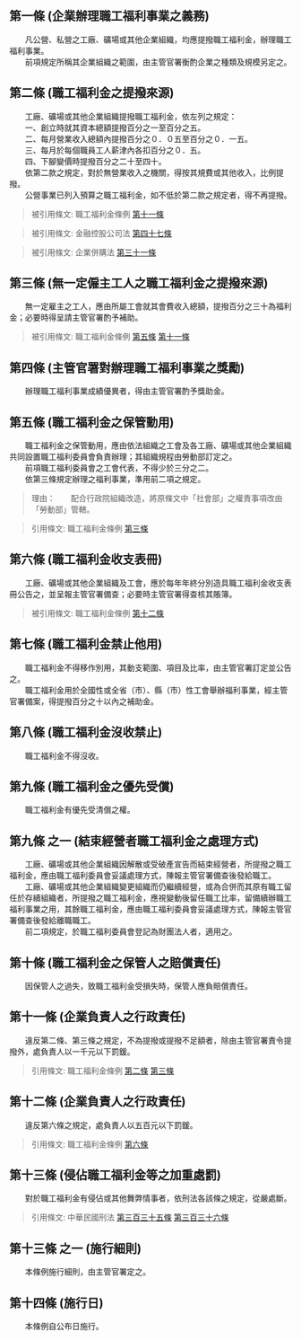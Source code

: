 第一條 (企業辦理職工福利事業之義務)
-----------------------------------
　　凡公營、私營之工廠、礦場或其他企業組織，均應提撥職工福利金，辦理職工福利事業。  
　　前項規定所稱其企業組織之範圍，由主管官署衡酌企業之種類及規模另定之。  


第二條 (職工福利金之提撥來源)
-----------------------------
　　工廠、礦場或其他企業組織提撥職工福利金，依左列之規定：  
　　一、創立時就其資本總額提撥百分之一至百分之五。  
　　二、每月營業收入總額內提撥百分之０．０五至百分之０．一五。  
　　三、每月於每個職員工人薪津內各扣百分之０．五。  
　　四、下腳變價時提撥百分之二十至四十。  
　　依第二款之規定，對於無營業收入之機關，得按其規費或其他收入，比例提撥。  
　　公營事業已列入預算之職工福利金，如不低於第二款之規定者，得不再提撥。  
> 被引用條文: 職工福利金條例 [第十一條](../../勞動人力/勞工福利/職工福利金條例.md#第十一條-企業負責人之行政責任)

> 被引用條文: 金融控股公司法 [第四十七條](../../財政金融/銀行/金融控股公司法.md#第四十七條-財務報表之備查公告、簽證)

> 被引用條文: 企業併購法 [第三十一條](../../經濟貿易/中小企業/企業併購法.md#第三十一條-轉換契約及轉換決議應載事項)



第三條 (無一定僱主工人之職工福利金之提撥來源)
---------------------------------------------
　　無一定雇主之工人，應由所屬工會就其會費收入總額，提撥百分之三十為福利金；必要時得呈請主管官署酌予補助。  
> 被引用條文: 職工福利金條例 [第五條](../../勞動人力/勞工福利/職工福利金條例.md#第五條-職工福利金之保管動用) [第十一條](../../勞動人力/勞工福利/職工福利金條例.md#第十一條-企業負責人之行政責任)



第四條 (主管官署對辦理職工福利事業之獎勵)
-----------------------------------------
　　辦理職工福利事業成績優異者，得由主管官署酌予獎助金。  


第五條 (職工福利金之保管動用)
-----------------------------
　　職工福利金之保管動用，應由依法組織之工會及各工廠、礦場或其他企業組織共同設置職工福利委員會負責辦理；其組織規程由勞動部訂定之。  
　　前項職工福利委員會之工會代表，不得少於三分之二。  
　　依第三條規定辦理之福利事業，準用前二項之規定。  
> 理由：　　配合行政院組織改造，將原條文中「社會部」之權責事項改由「勞動部」管轄。

> 引用條文: 職工福利金條例 [第三條](../../勞動人力/勞工福利/職工福利金條例.md#第三條-無一定僱主工人之職工福利金之提撥來源)



第六條 (職工福利金收支表冊)
---------------------------
　　工廠、礦場或其他企業組織及工會，應於每年年終分別造具職工福利金收支表冊公告之，並呈報主管官署備查；必要時主管官署得查核其賬簿。  
> 被引用條文: 職工福利金條例 [第十二條](../../勞動人力/勞工福利/職工福利金條例.md#第十二條-企業負責人之行政責任)



第七條 (職工福利金禁止他用)
---------------------------
　　職工福利金不得移作別用，其動支範圍、項目及比率，由主管官署訂定並公告之。  
　　職工福利金用於全國性或全省（市）、縣（市）性工會舉辦福利事業，經主管官署備案，得提撥百分之十以內之補助金。  


第八條 (職工福利金沒收禁止)
---------------------------
　　職工福利金不得沒收。  


第九條 (職工福利金之優先受償)
-----------------------------
　　職工福利金有優先受清償之權。  


第九條 之一 (結束經營者職工福利金之處理方式)
--------------------------------------------
　　工廠、礦場或其他企業組織因解散或受破產宣告而結束經營者，所提撥之職工福利金，應由職工福利委員會妥議處理方式，陳報主管官署備查後發給職工。  
　　工廠、礦場或其他企業組織變更組織而仍繼續經營，或為合併而其原有職工留任於存續組織者，所提撥之職工福利金，應視變動後留任職工比率，留備續辦職工福利事業之用，其餘職工福利金，應由職工福利委員會妥議處理方式，陳報主管官署備查後發給離職職工。  
　　前二項規定，於職工福利委員會登記為財團法人者，適用之。  


第十條 (職工福利金之保管人之賠償責任)
-------------------------------------
　　因保管人之過失，致職工福利金受損失時，保管人應負賠償責任。  


第十一條 (企業負責人之行政責任)
-------------------------------
　　違反第二條、第三條之規定，不為提撥或提撥不足額者，除由主管官署責令提撥外，處負責人以一千元以下罰鍰。  
> 引用條文: 職工福利金條例 [第二條](../../勞動人力/勞工福利/職工福利金條例.md#第二條-職工福利金之提撥來源) [第三條](../../勞動人力/勞工福利/職工福利金條例.md#第三條-無一定僱主工人之職工福利金之提撥來源)



第十二條 (企業負責人之行政責任)
-------------------------------
　　違反第六條之規定，處負責人以五百元以下罰鍰。  
> 引用條文: 職工福利金條例 [第六條](../../勞動人力/勞工福利/職工福利金條例.md#第六條-職工福利金收支表冊)



第十三條 (侵佔職工福利金等之加重處罰)
-------------------------------------
　　對於職工福利金有侵佔或其他舞弊情事者，依刑法各該條之規定，從嚴處斷。  
> 引用條文: 中華民國刑法 [第三百三十五條](../../法務/刑法/中華民國刑法.md#第三百三十五條-普通侵占罪) [第三百三十六條](../../法務/刑法/中華民國刑法.md#第三百三十六條-公務公益侵占罪、業務侵占罪)



第十三條 之一 (施行細則)
------------------------
　　本條例施行細則，由主管官署定之。  


第十四條 (施行日)
-----------------
　　本條例自公布日施行。